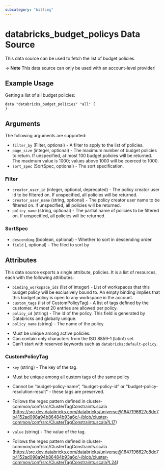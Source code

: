 ```yaml
---
subcategory: "billing"
---
```

# databricks_budget_policys Data Source
This data source can be used to fetch the list of budget policies.

-> **Note** This data source can only be used with an account-level provider!


## Example Usage
Getting a list of all budget policies:

```hcl
data "databricks_budget_policies" "all" {
}
```

## Arguments
The following arguments are supported:
* `filter_by` (Filter, optional) - A filter to apply to the list of policies.
* `page_size` (integer, optional) - The maximum number of budget policies to return.
If unspecified, at most 100 budget policies will be returned.
The maximum value is 1000; values above 1000 will be coerced to 1000.
* `sort_spec` (SortSpec, optional) - The sort specification.


### Filter
* `creator_user_id` (integer, optional, deprecated) - The policy creator user id to be filtered on.
If unspecified, all policies will be returned.
* `creator_user_name` (string, optional) - The policy creator user name to be filtered on.
If unspecified, all policies will be returned.
* `policy_name` (string, optional) - The partial name of policies to be filtered on.
If unspecified, all policies will be returned.

### SortSpec
* `descending` (boolean, optional) - Whether to sort in descending order.
* `field` (, optional) - The filed to sort by


## Attributes
This data source exports a single attribute, policies. It is a list of resources, each with the following attributes:
* `binding_workspace_ids` (list of integer) - List of workspaces that this budget policy will be exclusively bound to.
An empty binding implies that this budget policy is open to any workspace in the account.
* `custom_tags` (list of CustomPolicyTag) - A list of tags defined by the customer. At most 20 entries are allowed per policy.
* `policy_id` (string) - The Id of the policy. This field is generated by Databricks and globally unique.
* `policy_name` (string) - The name of the policy.
- Must be unique among active policies.
- Can contain only characters from the ISO 8859-1 (latin1) set.
- Can't start with reserved keywords such as `databricks:default-policy`.

### CustomPolicyTag
* `key` (string) - The key of the tag.
- Must be unique among all custom tags of the same policy
- Cannot be “budget-policy-name”, “budget-policy-id” or "budget-policy-resolution-result" -
these tags are preserved.

- Follows the regex pattern defined in cluster-common/conf/src/ClusterTagConstraints.scala
(https://src.dev.databricks.com/databricks/universe@1647196627c8dc7b4152ad098a94b86484b93a6c/-/blob/cluster-common/conf/src/ClusterTagConstraints.scala?L17)
* `value` (string) - The value of the tag.

- Follows the regex pattern defined in cluster-common/conf/src/ClusterTagConstraints.scala
(https://src.dev.databricks.com/databricks/universe@1647196627c8dc7b4152ad098a94b86484b93a6c/-/blob/cluster-common/conf/src/ClusterTagConstraints.scala?L24)
